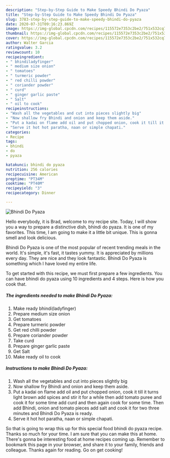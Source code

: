 ```yaml
---
description: "Step-by-Step Guide to Make Speedy Bhindi Do Pyaza"
title: "Step-by-Step Guide to Make Speedy Bhindi Do Pyaza"
slug: 3783-step-by-step-guide-to-make-speedy-bhindi-do-pyaza
date: 2020-07-31T09:16:23.869Z
image: https://img-global.cpcdn.com/recipes/115572e7353c2be2/751x532cq70/bhindi-do-pyaza-recipe-main-photo.jpg
thumbnail: https://img-global.cpcdn.com/recipes/115572e7353c2be2/751x532cq70/bhindi-do-pyaza-recipe-main-photo.jpg
cover: https://img-global.cpcdn.com/recipes/115572e7353c2be2/751x532cq70/bhindi-do-pyaza-recipe-main-photo.jpg
author: Walter Garcia
ratingvalue: 3.2
reviewcount: 10
recipeingredient:
- " bhindiladyfinger"
- " medium size onion"
- " tomatoes"
- " turmeric powder"
- " red chilli powder"
- " coriander powder"
- " curd"
- " ginger garlic paste"
- " Salt"
- " oil to cook"
recipeinstructions:
- "Wash all the vegetables and cut into pieces slightly big"
- "Now shallow fry Bhindi and onion and keep them aside."
- "Put a kadai on flame add oil and put chopped onion, cook it till it turns light brown add spices and stir it for a while then add tomato puree and cook it for some time add curd and then again cook for some time. Then add Bhindi, onion and tomato pieces add salt and cook it for two three minutes and Bhindi Do Pyaza is ready."
- "Serve it hot hot paratha, naan or simple chapati."
categories:
- Recipe
tags:
- bhindi
- do
- pyaza

katakunci: bhindi do pyaza 
nutrition: 256 calories
recipecuisine: American
preptime: "PT34M"
cooktime: "PT40M"
recipeyield: "3"
recipecategory: Dinner

---
```



![Bhindi Do Pyaza](https://img-global.cpcdn.com/recipes/115572e7353c2be2/751x532cq70/bhindi-do-pyaza-recipe-main-photo.jpg)

Hello everybody, it is Brad, welcome to my recipe site. Today, I will show you a way to prepare a distinctive dish, bhindi do pyaza. It is one of my favorites. This time, I am going to make it a little bit unique. This is gonna smell and look delicious.

Bhindi Do Pyaza is one of the most popular of recent trending meals in the world. It's simple, it's fast, it tastes yummy. It is appreciated by millions every day. They are nice and they look fantastic. Bhindi Do Pyaza is something which I have loved my entire life.




To get started with this recipe, we must first prepare a few ingredients. You can have bhindi do pyaza using 10 ingredients and 4 steps. Here is how you cook that.

<!--inarticleads1-->

##### The ingredients needed to make Bhindi Do Pyaza:

1. Make ready  bhindi(ladyfinger)
1. Prepare  medium size onion
1. Get  tomatoes
1. Prepare  turmeric powder
1. Get  red chilli powder
1. Prepare  coriander powder
1. Take  curd
1. Prepare  ginger garlic paste
1. Get  Salt
1. Make ready  oil to cook




<!--inarticleads2-->

##### Instructions to make Bhindi Do Pyaza:

1. Wash all the vegetables and cut into pieces slightly big
1. Now shallow fry Bhindi and onion and keep them aside.
1. Put a kadai on flame add oil and put chopped onion, cook it till it turns light brown add spices and stir it for a while then add tomato puree and cook it for some time add curd and then again cook for some time. Then add Bhindi, onion and tomato pieces add salt and cook it for two three minutes and Bhindi Do Pyaza is ready.
1. Serve it hot hot paratha, naan or simple chapati.




So that is going to wrap this up for this special food bhindi do pyaza recipe. Thanks so much for your time. I am sure that you can make this at home. There's gonna be interesting food at home recipes coming up. Remember to bookmark this page in your browser, and share it to your family, friends and colleague. Thanks again for reading. Go on get cooking!

